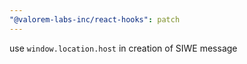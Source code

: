 ```yaml
---
"@valorem-labs-inc/react-hooks": patch
---
```


use `window.location.host` in creation of SIWE message
